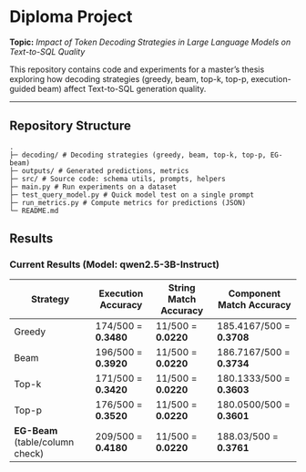 # Diploma Project
**Topic:** *Impact of Token Decoding Strategies in Large Language Models on Text-to-SQL Quality*

This repository contains code and experiments for a master’s thesis exploring how decoding strategies (greedy, beam, top-k, top-p, execution-guided beam) affect Text-to-SQL generation quality.

---

## Repository Structure
```
.
├─ decoding/ # Decoding strategies (greedy, beam, top-k, top-p, EG-beam)
├─ outputs/ # Generated predictions, metrics
├─ src/ # Source code: schema utils, prompts, helpers
├─ main.py # Run experiments on a dataset
├─ test_query_model.py # Quick model test on a single prompt
├─ run_metrics.py # Compute metrics for predictions (JSON)
└─ README.md
```
## Results

### Current Results (Model: qwen2.5-3B-Instruct)

| Strategy | Execution Accuracy     | String Match Accuracy | Component Match Accuracy |
|----------|------------------------|-----------------------|--------------------------|
| Greedy   | 174/500 = **0.3480**   | 11/500 = **0.0220**   | 185.4167/500 = **0.3708** |
| Beam     | 196/500 = **0.3920**   | 11/500 = **0.0220**   | 186.7167/500 = **0.3734** |
| Top-k    | 171/500 = **0.3420**   | 11/500 = **0.0220**   | 180.1333/500 = **0.3603** |
| Top-p    | 176/500 = **0.3520**   | 11/500 = **0.0220**   | 180.0500/500 = **0.3601** |
| **EG-Beam** (table/column check) | 209/500 = **0.4180** | 11/500 = **0.0220** | 188.03/500 = **0.3761** |
